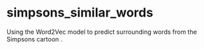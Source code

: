 # simpsons_similar_words
Using the Word2Vec model to predict surrounding words from the Simpsons cartoon .
